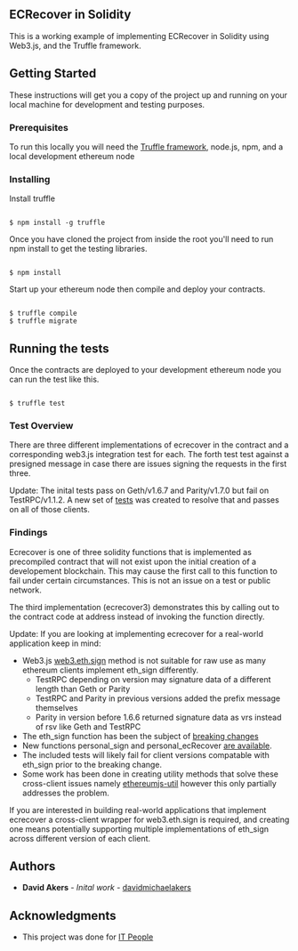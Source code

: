 
## ECRecover in Solidity

This is a working example of implementing ECRecover in Solidity using Web3.js, and the Truffle framework. 

## Getting Started

These instructions will get you a copy of the project up and running on your local machine for development and testing purposes. 

### Prerequisites

To run this locally you will need the [Truffle framework](http://truffleframework.com/), node.js, npm, and a local development ethereum node

### Installing

Install truffle

```

$ npm install -g truffle

```

Once you have cloned the project from inside the root you'll need to run npm install to get the 
testing libraries. 

```

$ npm install

```

Start up your ethereum node then compile and deploy your contracts. 

```

$ truffle compile
$ truffle migrate

```


## Running the tests

Once the contracts are deployed to your development ethereum node you can run the test like this. 

```

$ truffle test

```

### Test Overview

There are three different implementations of ecrecover in the contract and a corresponding web3.js integration test for each. The forth test 
test against a presigned message in case there are issues signing the requests in the first three. 

Update: The inital tests pass on Geth/v1.6.7 and Parity/v1.7.0 but fail on TestRPC/v1.1.2. A new set of [tests](https://github.com/davidmichaelakers/ecrecover/blob/master/test/testEcRecoverMultiClient.js) was created to resolve that and passes on all of those clients. 

### Findings

Ecrecover is one of three solidity functions that is implemented as precompiled contract that will not exist upon the initial creation of a developement blockchain. This may cause the first call to this function to fail under certain circumstances. This is not an issue on a test or public network. 

The third implementation (ecrecover3) demonstrates this by calling out to the contract code at address instead of invoking the function directly. 

Update: If you are looking at implementing ecrecover for a real-world application keep in mind:

 * Web3.js [web3.eth.sign](https://github.com/ethereum/wiki/wiki/JavaScript-API#web3ethsign) method is not suitable for raw use as many ethereum clients implement eth_sign differently.
    *  TestRPC depending on version may signature data of a different length than Geth or Parity
    *  TestRPC and Parity in previous versions added the prefix message themselves
    *  Parity in version before 1.6.6 returned signature data as vrs instead of rsv like Geth and TestRPC
 * The eth_sign function has been the subject of [breaking changes](https://github.com/ethereum/go-ethereum/pull/2940)
 * New functions personal_sign and personal_ecRecover [are available](https://github.com/ethereum/go-ethereum/wiki/Management-APIs#personal_sign).
 * The included tests will likely fail for client versions compatable with eth_sign prior to the breaking change.
 * Some work has been done in creating utility methods that solve these cross-client issues namely [ethereumjs-util](https://github.com/ethereumjs/ethereumjs-util) however this only partially addresses the problem.   

If you are interested in building real-world applications that implement ecrecover a cross-client wrapper for web3.eth.sign is required, and creating one means potentially supporting multiple implementations of eth_sign across different version of each client.   


## Authors

* **David Akers** - *Inital work* - [davidmichaelakers](https://github.com/davidmichaelakers)


## Acknowledgments

* This project was done for [IT People](http://itpeoplecorp.com/)


